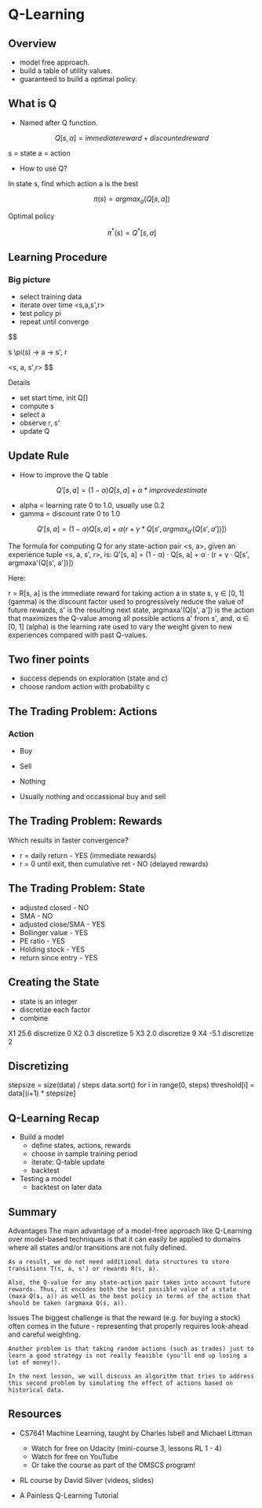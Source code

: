 # Q-Learning

## Overview

* model free approach.
* build a table of utility values.
* guaranteed to build a optimal policy.

## What is Q

* Named after Q function.

$$ Q[s,a] = immediate reward + discounted reward  $$

s = state
a = action

* How to use Q?

In state s, find which action a is the best

$$ \pi(s) = argmax_a(Q[s,a])$$

Optimal policy

$$ \pi^*(s) = Q^*[s,a]$$

## Learning Procedure

### Big picture

* select training data
* iterate over time <s,a,s',r>
* test policy pi
* repeat until converge

$$ 

s   \pi(s) -> a ->
s', r

<s, a, s',r>
$$

Details

* set start time, init Q[]
* compute s
* select a
* observe r, s'
* update Q

## Update Rule

* How to improve the Q table


$$ Q'[s,a]  = (1-\alpha) Q[s,a] + \alpha * improved estimate $$

* alpha = learning rate 0 to 1.0, usually use 0.2
* gamma = discount rate 0 to 1.0

$$ Q'[s,a]  = (1-\alpha) Q[s,a] + \alpha (r + \gamma * Q[s', argmax_{a'}(Q[s',a'])])$$


The formula for computing Q for any state-action pair <s, a>, given an experience tuple <s, a, s', r>, is:
Q'[s, a] = (1 - α) · Q[s, a] + α · (r + γ · Q[s', argmaxa'(Q[s', a'])])

Here:

r = R[s, a] is the immediate reward for taking action a in state s,
γ ∈ [0, 1] (gamma) is the discount factor used to progressively reduce the value of future rewards,
s' is the resulting next state,
argmaxa'(Q[s', a']) is the action that maximizes the Q-value among all possible actions a' from s', and,
α ∈ [0, 1] (alpha) is the learning rate used to vary the weight given to new experiences compared with past Q-values.

## Two finer points

* success depends on exploration (state and c)
* choose random action with probability c

## The Trading Problem: Actions

### Action

* Buy
* Sell
* Nothing

* Usually nothing and occassional buy and sell

## The Trading Problem: Rewards

Which results in faster convergence?

* r = daily return - YES (immediate rewards)
* r = 0 until exit, then cumulative ret - NO  (delayed rewards)

## The Trading Problem: State

* adjusted closed - NO
* SMA - NO
* adjusted close/SMA - YES
* Bollinger value - YES
* PE ratio - YES
* Holding stock - YES
* return since entry - YES

## Creating the State

* state is an integer
* discretize each factor
* combine

X1  25.6     discretize   0
X2  0.3      discretize   5
X3  2.0      discretize   9
X4  -5.1     discretize   2

## Discretizing

stepsize = size(data) / steps
data.sort()
for i in range(0, steps)
    threshold[i] = data[(i+1) * stepsize]

## Q-Learning Recap

* Build a model
    * define states, actions, rewards
    * choose in sample training period
    * iterate: Q-table update
    * backtest
* Testing a model
    * backtest on later data

## Summary

Advantages
    The main advantage of a model-free approach like Q-Learning over model-based techniques is that it can easily be applied to domains where all states and/or transitions are not fully defined.

    As a result, we do not need additional data structures to store transitions T(s, a, s') or rewards R(s, a).

    Also, the Q-value for any state-action pair takes into account future rewards. Thus, it encodes both the best possible value of a state (maxa Q(s, a)) as well as the best policy in terms of the action that should be taken (argmaxa Q(s, a)).

Issues
    The biggest challenge is that the reward (e.g. for buying a stock) often comes in the future - representing that properly requires look-ahead and careful weighting.

    Another problem is that taking random actions (such as trades) just to learn a good strategy is not really feasible (you'll end up losing a lot of money!).

    In the next lesson, we will discuss an algorithm that tries to address this second problem by simulating the effect of actions based on historical data.

## Resources

* CS7641 Machine Learning, taught by Charles Isbell and Michael Littman

    * Watch for free on Udacity (mini-course 3, lessons RL 1 - 4)
    * Watch for free on YouTube
    * Or take the course as part of the OMSCS program!

* RL course by David Silver (videos, slides)
* A Painless Q-Learning Tutorial